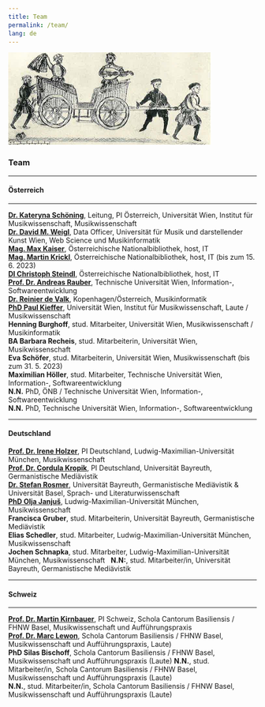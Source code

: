 ```yaml
---
title: Team
permalink: /team/
lang: de
---
```

<img class="left blend" src="/assets/img/Dohna_kutsche.png"/>

### Team
___
#### Österreich
---  
[**Dr. Kateryna Schöning**](https://musikwissenschaft.univie.ac.at/ueber-uns/team/schoening/), Leitung, PI Österreich, Universität Wien, Institut für Musikwissenschaft, Musikwissenschaft  
[**Dr. David M. Weigl**](https://iwk.mdw.ac.at/david-weigl), Data Officer, Universität für Musik und darstellender Kunst Wien, Web Science und Musikinformatik  
[**Mag. Max Kaiser**](http://www.maxkaiser.at/), Österreichische Nationalbibliothek, host, IT  
[**Mag. Martin Krickl**](https://onb.academia.edu/MartinKrickl), Österreichische Nationalbibliothek, host, IT (bis zum 15. 6. 2023)    
[**DI Christoph Steindl**](https://www.onb.ac.at/forschung/forschungsblog/artikel/digitale-editionen-an-der-oesterreichischen-nationalbibliothek-eine-infrastruktur), Österreichische Nationalbibliothek, host, IT  
[**Prof. Dr. Andreas Rauber**](https://informatics.tuwien.ac.at/people/andreas-rauber), Technische Universität Wien, Information-, Softwareentwicklung    
[**Dr. Reinier de Valk**](https://scholar.google.com/citations?user=V2Vd9b0AAAAJ), Kopenhagen/Österreich, Musikinformatik  
[**PhD Paul Kieffer**](https://www.discogs.com/de/artist/3805018-Paul-Kieffer), Universität Wien, Institut für Musikwissenschaft, Laute / Musikwissenschaft  
**Henning Burghoff**, stud. Mitarbeiter, Universität Wien, Musikwissenschaft / Musikinformatik  
**BA Barbara Recheis**, stud. Mitarbeiterin, Universität Wien, Musikwissenschaft   
 **Eva Schöfer**, stud. Mitarbeiterin, Universität Wien, Musikwissenschaft (bis zum 31. 5. 2023)   
 **Maximilian Höller**, stud. Mitarbeiter, Technische Universität Wien, Information-, Softwareentwicklung   
 **N.N.** PhD, ÖNB / Technische Universität Wien, Information-, Softwareentwicklung   
 **N.N.** PhD, Technische Universität Wien, Information-, Softwareentwicklung  
___
#### Deutschland

[**Prof. Dr. Irene Holzer**](https://www.musikwissenschaft.uni-muenchen.de/personen/professoren/holzer/index.html), PI Deutschland, Ludwig-Maximilian-Universität München, Musikwissenschaft  
[**Prof. Dr. Cordula Kropik**](https://www.mediaevistik.uni-bayreuth.de/de/team/Kropik-Cordula/index.php), PI Deutschland, Universität Bayreuth, Germanistische Mediävistik  
[**Dr. Stefan Rosmer**](https://germanistik.philhist.unibas.ch/de/personen/stefan-rosmer/), Universität Bayreuth, Germanistische Mediävistik & Universität Basel, Sprach- und Literaturwissenschaft   
[**PhD Olja Janjuš**](https://www.musikwissenschaft.uni-muenchen.de/personen/mitarbeiter/janjus/index.html), Ludwig-Maximilian-Universität München, Musikwissenschaft     
**Francisca Gruber**, stud. Mitarbeiterin,  Universität Bayreuth, Germanistische Mediävistik    
**Elias Schedler**, stud. Mitarbeiter, Ludwig-Maximilian-Universität München, Musikwissenschaft    
**Jochen Schnapka**, stud. Mitarbeiter, Ludwig-Maximilian-Universität München, Musikwissenschaft
  **N.N:**, stud. Mitarbeiter/in,  Universität Bayreuth, Germanistische Mediävistik     


___
#### Schweiz
---
[**Prof. Dr. Martin Kirnbauer**](https://www.fhnw.ch/de/personen/martin-kirnbauer), PI Schweiz, Schola Cantorum Basiliensis / FHNW Basel, Musikwissenschaft und Aufführungspraxis   
[**Prof. Dr. Marc Lewon**](https://www.fhnw.ch/de/personen/marc-lewon), Schola Cantorum Basiliensis / FHNW Basel, Musikwissenschaft und Aufführungspraxis, Laute)  
**PhD Silas Bischoff**, Schola Cantorum Basiliensis / FHNW Basel, Musikwissenschaft und Aufführungspraxis (Laute)
**N.N.**, stud. Mitarbeiter/in, Schola Cantorum Basiliensis / FHNW Basel, Musikwissenschaft und Aufführungspraxis (Laute)   
 **N.N.**, stud. Mitarbeiter/in, Schola Cantorum Basiliensis / FHNW Basel, Musikwissenschaft und Aufführungspraxis (Laute)  


